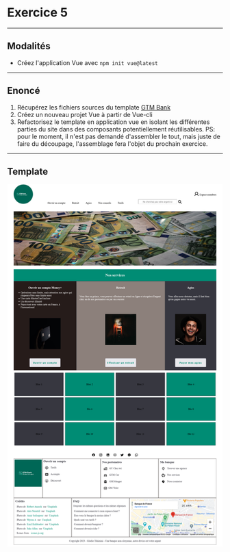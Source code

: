 # Exercice 5

---

## Modalités

- Créez l'application Vue avec `npm init vue@latest`

---

## Enoncé

1. Récupérez les fichiers sources du template [GTM Bank](./ressources/gtmbank.zip)
2. Créez un nouveau projet Vue à partir de Vue-cli
3. Refactorisez le template en application vue en isolant les différentes parties du site dans des composants potentiellement réutilisables.
PS: pour le moment, il n'est pas demandé d'assembler le tout, mais juste de faire du découpage, l'assemblage fera l'objet du prochain exercice.

---

## Template

![gtm-bank](./img/gtm-bank.png)